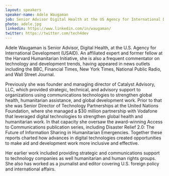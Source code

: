 ```yaml
---
layout: speakers
speaker-name: Adele Waugaman
job: Senior Advisor Digital Health at the US Agency for International Development (USAID)
photo: adele.jpg
linkedin: https://www.linkedin.com/in/waugaman/
twitter: https://twitter.com/tech4dev
---
```

Adele Waugaman is Senior Advisor, Digital Health, at the U.S. Agency for International Development (USAID). An affiliated expert and former fellow at the Harvard Humanitarian Initiative, she is also a frequent commentator on technology and development trends, having appeared in news outlets including the BBC, Financial Times, New York Times, National Public Radio, and Wall Street Journal.

Previously she was founder and managing director of Catalyst Advisory, LLC, which provided strategic, technical, and advisory support to organizations using communications technologies to strengthen global health, humanitarian assistance, and global development work. Prior to that she was Senior Director of Technology Partnerships at the United Nations Foundation, where she managed a $30 million partnership with Vodafone that leveraged digital technologies to strengthen global health and humanitarian work. In that capacity she oversaw the award-winning Access to Communications publication series, including Disaster Relief 2.0: The Future of Information Sharing in Humanitarian Emergencies. Together these reports charted how advances in digital technologies created opportunities to make aid and development work more inclusive and effective.

Her earlier work included providing strategic and communications support to technology companies as well humanitarian and human rights groups. She also has worked as a journalist and editor covering U.S. foreign policy and international affairs.
